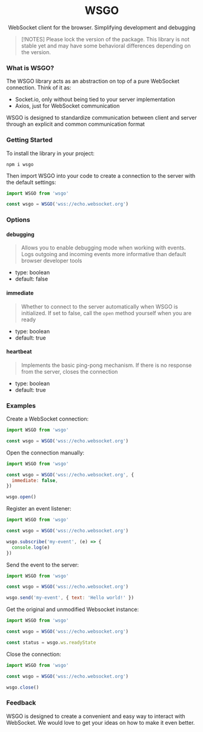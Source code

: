 <h1 align="center">WSGO</h1>

<p align="center">WebSocket client for the browser. Simplifying development and debugging</p>

> [!NOTES]
> Please lock the version of the package. This library is not stable yet and may have some behavioral differences depending on the version.

### What is WSGO?

The WSGO library acts as an abstraction on top of a pure WebSocket connection. Think of it as:

- Socket.io, only without being tied to your server implementation
- Axios, just for WebSocket communication

WSGO is designed to standardize communication between client and server through an explicit and common communication format

### Getting Started

To install the library in your project:

```
npm i wsgo
```

Then import WSGO into your code to create a connection to the server with the default settings:

```js
import WSGO from 'wsgo'

const wsgo = WSGO('wss://echo.websocket.org')
```

### Options

#### debugging

> Allows you to enable debugging mode when working with events. Logs outgoing and incoming events more informative than default browser developer tools

- type: boolean
- default: false

#### immediate

> Whether to connect to the server automatically when WSGO is initialized. If set to false, call the `open` method yourself when you are ready

- type: boolean
- default: true

#### heartbeat

> Implements the basic ping-pong mechanism. If there is no response from the server, closes the connection

- type: boolean
- default: true

### Examples

Create a WebSocket connection:

```js
import WSGO from 'wsgo'

const wsgo = WSGO('wss://echo.websocket.org')
```

Open the connection manually:

```js
import WSGO from 'wsgo'

const wsgo = WSGO('wss://echo.websocket.org', {
  immediate: false,
})

wsgo.open()
```

Register an event listener:

```js
import WSGO from 'wsgo'

const wsgo = WSGO('wss://echo.websocket.org')

wsgo.subscribe('my-event', (e) => {
  console.log(e)
})
```

Send the event to the server:

```js
import WSGO from 'wsgo'

const wsgo = WSGO('wss://echo.websocket.org')

wsgo.send('my-event', { text: 'Hello world!' })
```

Get the original and unmodified Websocket instance:

```js
import WSGO from 'wsgo'

const wsgo = WSGO('wss://echo.websocket.org')

const status = wsgo.ws.readyState
```

Close the connection:

```js
import WSGO from 'wsgo'

const wsgo = WSGO('wss://echo.websocket.org')

wsgo.close()
```

### Feedback

WSGO is designed to create a convenient and easy way to interact with WebSocket. We would love to get your ideas on how to make it even better.

